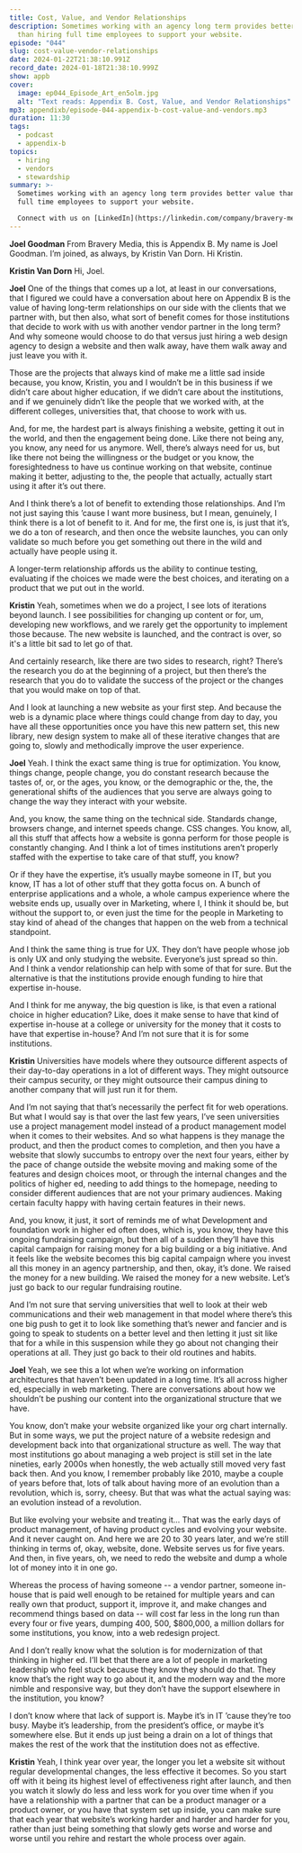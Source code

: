 ```yaml
---
title: Cost, Value, and Vendor Relationships
description: Sometimes working with an agency long term provides better value
  than hiring full time employees to support your website.
episode: "044"
slug: cost-value-vendor-relationships
date: 2024-01-22T21:38:10.991Z
record_date: 2024-01-18T21:38:10.999Z
show: appb
cover:
  image: ep044_Episode_Art_en5olm.jpg
  alt: "Text reads: Appendix B. Cost, Value, and Vendor Relationships"
mp3: appendixb/episode-044-appendix-b-cost-value-and-vendors.mp3
duration: 11:30
tags:
  - podcast
  - appendix-b
topics:
  - hiring
  - vendors
  - stewardship
summary: >-
  Sometimes working with an agency long term provides better value than hiring
  full time employees to support your website.

  Connect with us on [LinkedIn](https://linkedin.com/company/bravery-media/): [Joel](https://linkedin.com/in/joelgoodman) / [Kristin](https://linkedin.com/in/kristinvandorn)
---
```

**Joel Goodman**
From Bravery Media, this is Appendix B. My name is Joel Goodman. I’m joined, as always, by Kristin Van Dorn. Hi Kristin.

**Kristin Van Dorn**
Hi, Joel.

**Joel**
One of the things that comes up a lot, at least in our conversations, that I figured we could have a conversation about here on Appendix B is the value of having long-term relationships on our side with the clients that we partner with, but then also, what sort of benefit comes for those institutions that decide to work with us with another vendor partner in the long term? And why someone would choose to do that versus just hiring a web design agency to design a website and then walk away, have them walk away and just leave you with it.

Those are the projects that always kind of make me a little sad inside because, you know, Kristin, you and I wouldn’t be in this business if we didn’t care about higher education, if we didn’t care about the institutions, and if we genuinely didn’t like the people that we worked with, at the different colleges, universities that, that choose to work with us.

And, for me, the hardest part is always finishing a website, getting it out in the world, and then the engagement being done. Like there not being any, you know, any need for us anymore. Well, there’s always need for us, but like there not being the willingness or the budget or you know, the foresightedness to have us continue working on that website, continue making it better, adjusting to the, the people that actually, actually start using it after it’s out there.

And I think there’s a lot of benefit to extending those relationships. And I’m not just saying this ’cause I want more business, but I mean, genuinely, I think there is a lot of benefit to it. And for me, the first one is, is just that it’s, we do a ton of research, and then once the website launches, you can only validate so much before you get something out there in the wild and actually have people using it.

A longer-term relationship affords us the ability to continue testing, evaluating if the choices we made were the best choices, and iterating on a product that we put out in the world.

**Kristin**
Yeah, sometimes when we do a project, I see lots of iterations beyond launch. I see possibilities for changing up content or for, um, developing new workflows, and we rarely get the opportunity to implement those because. The new website is launched, and the contract is over, so it's a little bit sad to let go of that.

And certainly research, like there are two sides to research, right? There’s the research you do at the beginning of a project, but then there’s the research that you do to validate the success of the project or the changes that you would make on top of that.

And I look at launching a new website as your first step. And because the web is a dynamic place where things could change from day to day, you have all these opportunities once you have this new pattern set, this new library, new design system to make all of these iterative changes that are going to, slowly and methodically improve the user experience.

**Joel**
Yeah. I think the exact same thing is true for optimization. You know, things change, people change, you do constant research because the tastes of, or, or the ages, you know, or the demographic or the, the, the generational shifts of the audiences that you serve are always going to change the way they interact with your website.

And, you know, the same thing on the technical side. Standards change, browsers change, and internet speeds change. CSS changes. You know, all, all this stuff that affects how a website is gonna perform for those people is constantly changing. And I think a lot of times institutions aren’t properly staffed with the expertise to take care of that stuff, you know?

Or if they have the expertise, it’s usually maybe someone in IT, but you know, IT has a lot of other stuff that they gotta focus on. A bunch of enterprise applications and a whole, a whole campus experience where the website ends up, usually over in Marketing, where I, I think it should be, but without the support to, or even just the time for the people in Marketing to stay kind of ahead of the changes that happen on the web from a technical standpoint.

And I think the same thing is true for UX. They don’t have people whose job is only UX and only studying the website. Everyone’s just spread so thin. And I think a vendor relationship can help with some of that for sure. But the alternative is that the institutions provide enough funding to hire that expertise in-house.

And I think for me anyway, the big question is like, is that even a rational choice in higher education? Like, does it make sense to have that kind of expertise in-house at a college or university for the money that it costs to have that expertise in-house? And I’m not sure that it is for some institutions.

**Kristin**
Universities have models where they outsource different aspects of their day-to-day operations in a lot of different ways. They might outsource their campus security, or they might outsource their campus dining to another company that will just run it for them.

And I’m not saying that that’s necessarily the perfect fit for web operations. But what I would say is that over the last few years, I’ve seen universities use a project management model instead of a product management model when it comes to their websites. And so what happens is they manage the product, and then the product comes to completion, and then you have a website that slowly succumbs to entropy over the next four years, either by the pace of change outside the website moving and making some of the features and design choices moot, or through the internal changes and the politics of higher ed, needing to add things to the homepage, needing to consider different audiences that are not your primary audiences. Making certain faculty happy with having certain features in their news.

And, you know, it just, it sort of reminds me of what Development and foundation work in higher ed often does, which is, you know, they have this ongoing fundraising campaign, but then all of a sudden they’ll have this capital campaign for raising money for a big building or a big initiative. And it feels like the website becomes this big capital campaign where you invest all this money in an agency partnership, and then, okay, it’s done. We raised the money for a new building. We raised the money for a new website. Let’s just go back to our regular fundraising routine.

And I’m not sure that serving universities that well to look at their web communications and their web management in that model where there’s this one big push to get it to look like something that’s newer and fancier and is going to speak to students on a better level and then letting it just sit like that for a while in this suspension while they go about not changing their operations at all. They just go back to their old routines and habits.

**Joel**
Yeah, we see this a lot when we’re working on information architectures that haven’t been updated in a long time. It’s all across higher ed, especially in web marketing. There are conversations about how we shouldn’t be pushing our content into the organizational structure that we have.

You know, don’t make your website organized like your org chart internally. But in some ways, we put the project nature of a website redesign and development back into that organizational structure as well. The way that most institutions go about managing a web project is still set in the late nineties, early 2000s when honestly, the web actually still moved very fast back then. And you know, I remember probably like 2010, maybe a couple of years before that, lots of talk about having more of an evolution than a revolution, which is, sorry, cheesy. But that was what the actual saying was: an evolution instead of a revolution.

But like evolving your website and treating it... That was the early days of product management, of having product cycles and evolving your website. And it never caught on. And here we are 20 to 30 years later, and we’re still thinking in terms of, okay, website, done. Website serves us for five years. And then, in five years, oh, we need to redo the website and dump a whole lot of money into it in one go.

Whereas the process of having someone -- a vendor partner, someone in-house that is paid well enough to be retained for multiple years and can really own that product, support it, improve it, and make changes and recommend things based on data -- will cost far less in the long run than every four or five years, dumping 400, 500, $800,000, a million dollars for some institutions, you know, into a web redesign project.

And I don’t really know what the solution is for modernization of that thinking in higher ed. I’ll bet that there are a lot of people in marketing leadership who feel stuck because they know they should do that. They know that’s the right way to go about it, and the modern way and the more nimble and responsive way, but they don’t have the support elsewhere in the institution, you know?

I don’t know where that lack of support is. Maybe it’s in IT ’cause they’re too busy. Maybe it’s leadership, from the president’s office, or maybe it’s somewhere else. But it ends up just being a drain on a lot of things that makes the rest of the work that the institution does not as effective.

**Kristin**
Yeah, I think year over year, the longer you let a website sit without regular developmental changes, the less effective it becomes. So you start off with it being its highest level of effectiveness right after launch, and then you watch it slowly do less and less work for you over time when if you have a relationship with a partner that can be a product manager or a product owner, or you have that system set up inside, you can make sure that each year that website’s working harder and harder and harder for you, rather than just being something that slowly gets worse and worse and worse until you rehire and restart the whole process over again.